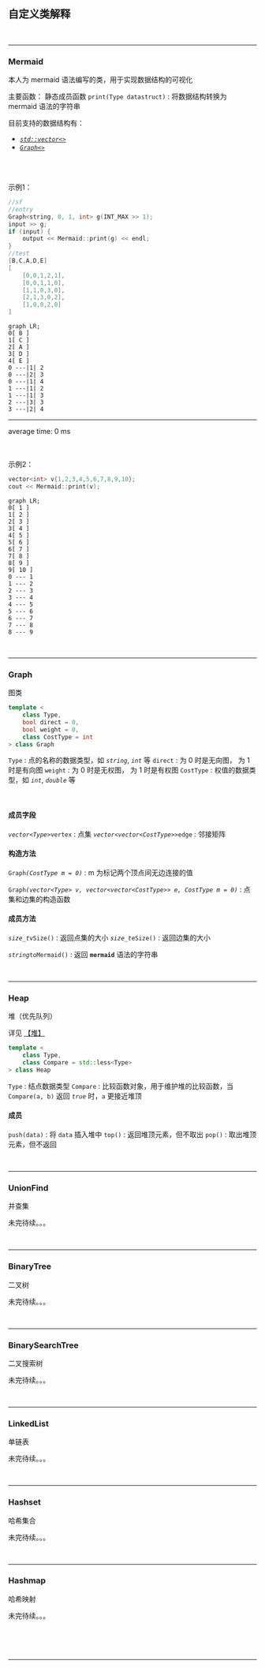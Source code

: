 <!-- @import "_pre.css" -->


## 自定义类解释



<br><hr class=short>

### Mermaid

本人为 mermaid 语法编写的类，用于实现数据结构的可视化

主要函数：
静态成员函数 `print(Type datastruct)` : 将数据结构转换为 mermaid 语法的字符串


目前支持的数据结构有：

* [*`std::vector<>`*](https://zh.cppreference.com/w/cpp/container/vector "可变长容器")
* [*`Graph<>`*](#graph "图")

<br>
<br>

示例1：

```cpp {cmd=run modify_source}
//sf
//entry
Graph<string, 0, 1, int> g(INT_MAX >> 1);
input >> g;
if (input) {
    output << Mermaid::print(g) << endl;
}
//test
[B,C,A,D,E]
[
    [0,0,1,2,1],
    [0,0,1,1,0],
    [1,1,0,3,0],
    [2,1,3,0,2],
    [1,0,0,2,0]
]
```

<!-- code_chunk_output -->

```mermaid 
graph LR; 
0[ B ] 
1[ C ] 
2[ A ] 
3[ D ] 
4[ E ] 
0 ---|1| 2 
0 ---|2| 3 
0 ---|1| 4 
1 ---|1| 2 
1 ---|1| 3 
2 ---|3| 3 
3 ---|2| 4 
```



<hr class=code-hr> average time: 0 ms


<!-- /code_chunk_output -->


<br>
<br>
<br>

示例2：

```cpp {cmd=run modify_source}
vector<int> v{1,2,3,4,5,6,7,8,9,10};
cout << Mermaid::print(v);
```

<!-- code_chunk_output -->

```mermaid 
graph LR; 
0[ 1 ] 
1[ 2 ] 
2[ 3 ] 
3[ 4 ] 
4[ 5 ] 
5[ 6 ] 
6[ 7 ] 
7[ 8 ] 
8[ 9 ] 
9[ 10 ] 
0 --- 1 
1 --- 2 
2 --- 3 
3 --- 4 
4 --- 5 
5 --- 6 
6 --- 7 
7 --- 8 
8 --- 9 
```


<!-- /code_chunk_output -->










<br><hr class=short>

### Graph

图类

```cpp
template <
    class Type,
    bool direct = 0, 
    bool weight = 0,
    class CostType = int
> class Graph
```

`Type` : 点的名称的数据类型，如 *`string`*, *`int`* 等
`direct` : 为 0 时是无向图， 为 1 时是有向图
`weight` : 为 0 时是无权图， 为 1 时是有权图
`CostType` : 权值的数据类型，如 *`int`*, *`double`* 等

<br>

#### 成员字段

*`vector<Type>`*`vertex` :  点集
*`vector<vector<CostType>>`*`edge` : 邻接矩阵

#### 构造方法

`Graph`*`(CostType m = 0)`* : m 为标记两个顶点间无边连接的值

`Graph`*`(vector<Type> v, vector<vector<CostType>> e, CostType m = 0)`* : 点集和边集的构造函数

#### 成员方法

*`size_t`*`vSize()` : 返回点集的大小
*`size_t`*`eSize()` : 返回边集的大小

*`string`*`toMermaid()` : 返回 **`mermaid`** 语法的字符串

<br><hr class=short>

### Heap

堆（优先队列）

详见 [【堆】](#堆)

```cpp
template <
    class Type, 
    class Compare = std::less<Type> 
> class Heap
```

`Type` : 结点数据类型
`Compare` : 比较函数对象，用于维护堆的比较函数，当 `Compare(a, b)` 返回 *`true`* 时，`a` 更接近堆顶

#### 成员

`push(data)` : 将 `data` 插入堆中
`top()` : 返回堆顶元素，但不取出
`pop()` : 取出堆顶元素，但不返回


<br><hr class=short>

### UnionFind

并查集

未完待续。。。

<br><hr class=short>

### BinaryTree

二叉树

未完待续。。。

<br><hr class=short>

### BinarySearchTree

二叉搜索树

未完待续。。。

<br><hr class=short>

### LinkedList

单链表

未完待续。。。

<br><hr class=short>

### Hashset

哈希集合

未完待续。。。

<br><hr class=short>

### Hashmap

哈希映射

未完待续。。。



<br>
<br>
<br>

---
